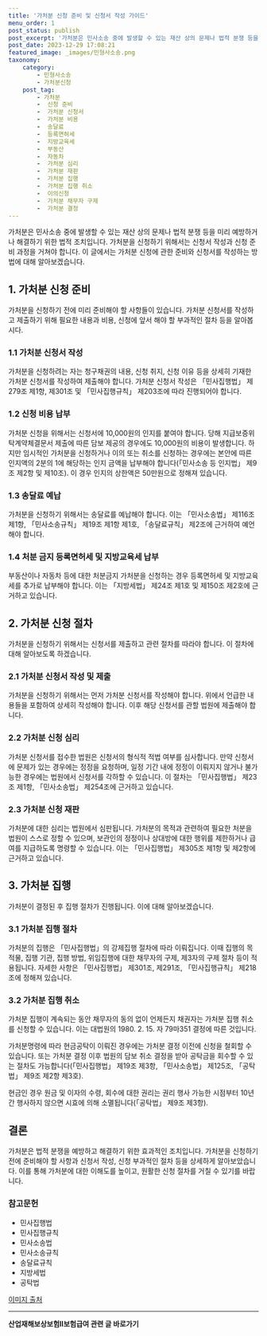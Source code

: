 ```yaml
---
title: '가처분 신청 준비 및 신청서 작성 가이드'
menu_order: 1
post_status: publish
post_excerpt: '가처분은 민사소송 중에 발생할 수 있는 재산 상의 문제나 법적 분쟁 등을 미리 예방하거나 해결하기 위한 법적 조치입니다. 가처분을 신청하기 위해서는 신청서 작성과 신청 준비 과정을 거쳐야 합니다. 이 글에서는 가처분 신청에 관한 준비와 신청서를 작성하는 방법에 대해 알아보겠습니다.'
post_date: 2023-12-29 17:08:21
featured_image: _images/민형사소송.png
taxonomy:
    category:
        - 민형사소송
        - 가처분신청
    post_tag:
        - 가처분
        -  신청 준비
        -  가처분 신청서
        -  가처분 비용
        -  송달료
        -  등록면허세
        -  지방교육세
        -  부동산
        -  자동차
        -  가처분 심리
        -  가처분 재판
        -  가처분 집행
        -  가처분 집행 취소
        -  이의신청
        -  가처분 채무자 구제
        -  가처분 결정
---
```




가처분은 민사소송 중에 발생할 수 있는 재산 상의 문제나 법적 분쟁 등을 미리 예방하거나 해결하기 위한 법적 조치입니다. 가처분을 신청하기 위해서는 신청서 작성과 신청 준비 과정을 거쳐야 합니다. 이 글에서는 가처분 신청에 관한 준비와 신청서를 작성하는 방법에 대해 알아보겠습니다.

## 1. 가처분 신청 준비

가처분을 신청하기 전에 미리 준비해야 할 사항들이 있습니다. 가처분 신청서를 작성하고 제출하기 위해 필요한 내용과 비용, 신청에 앞서 해야 할 부과적인 절차 등을 알아봅시다.

### 1.1 가처분 신청서 작성

가처분을 신청하려는 자는 청구채권의 내용, 신청 취지, 신청 이유 등을 상세히 기재한 가처분 신청서를 작성하여 제출해야 합니다. 가처분 신청서 작성은 「민사집행법」 제279조 제1항, 제301조 및 「민사집행규칙」 제203조에 따라 진행되어야 합니다.

### 1.2 신청 비용 납부

가처분 신청을 위해서는 신청서에 10,000원의 인지를 붙여야 합니다. 당해 지급보증위탁계약체결문서 제출에 따른 담보 제공의 경우에도 10,000원의 비용이 발생합니다. 하지만 임시적인 가처분을 신청하거나 이의 또는 취소를 신청하는 경우에는 본안에 따른 인지액의 2분의 1에 해당하는 인지 금액을 납부해야 합니다(「민사소송 등 인지법」 제9조 제2항 및 제10조). 이 경우 인지의 상한액은 50만원으로 정해져 있습니다.

### 1.3 송달료 예납

가처분을 신청하기 위해서는 송달료를 예납해야 합니다. 이는 「민사소송법」 제116조 제1항, 「민사소송규칙」 제19조 제1항 제1호, 「송달료규칙」 제2조에 근거하여 예언해야 합니다.

### 1.4 처분 금지 등록면허세 및 지방교육세 납부

부동산이나 자동차 등에 대한 처분금지 가처분을 신청하는 경우 등록면허세 및 지방교육세를 추가로 납부해야 합니다. 이는 「지방세법」 제24조 제1호 및 제150조 제2호에 근거하고 있습니다.

## 2. 가처분 신청 절차

가처분을 신청하기 위해서는 신청서를 제출하고 관련 절차를 따라야 합니다. 이 절차에 대해 알아보도록 하겠습니다.

### 2.1 가처분 신청서 작성 및 제출

가처분을 신청하기 위해서는 먼저 가처분 신청서를 작성해야 합니다. 위에서 언급한 내용들을 포함하여 상세히 작성해야 합니다. 이후 해당 신청서를 관할 법원에 제출해야 합니다.

### 2.2 가처분 신청 심리

가처분 신청서를 접수한 법원은 신청서의 형식적 적법 여부를 심사합니다. 만약 신청서에 문제가 있는 경우에는 정정을 요청하며, 일정 기간 내에 정정이 이뤄지지 않거나 불가능한 경우에는 법원에서 신청서를 각하할 수 있습니다. 이 절차는 「민사집행법」 제23조 제1항, 「민사소송법」 제254조에 근거하고 있습니다.

### 2.3 가처분 신청 재판

가처분에 대한 심리는 법원에서 심판됩니다. 가처분의 목적과 관련하여 필요한 처분을 법원이 스스로 정할 수 있으며, 보관인의 정정이나 상대방에 대한 행위를 제한하거나 급여를 지급하도록 명령할 수 있습니다. 이는 「민사집행법」 제305조 제1항 및 제2항에 근거하고 있습니다.

## 3. 가처분 집행

가처분이 결정된 후 집행 절차가 진행됩니다. 이에 대해 알아보겠습니다.

### 3.1 가처분 집행 절차

가처분의 집행은 「민사집행법」의 강제집행 절차에 따라 이뤄집니다. 이때 집행의 목적물, 집행 기관, 집행 방법, 위임집행에 대한 채무자의 구제, 제3자의 구제 절차 등이 적용됩니다. 자세한 사항은 「민사집행법」 제301조, 제291조, 「민사집행규칙」 제218조에 정해져 있습니다.

### 3.2 가처분 집행 취소

가처분 집행이 계속되는 동안 채무자의 동의 없이 언제든지 채권자는 가처분 집행 취소를 신청할 수 있습니다. 이는 대법원의 1980. 2. 15. 자 79마351 결정에 따른 것입니다.

가처분명령에 따라 현금공탁이 이뤄진 경우에는 가처분 결정 이전에 신청을 철회할 수 있습니다. 또는 가처분 결정 이후 법원의 담보 취소 결정을 받아 공탁금을 회수할 수 있는 절차도 가능합니다(「민사집행법」 제19조 제3항, 「민사소송법」 제125조, 「공탁법」 제9조 제2항 제3호).

현금인 경우 원금 및 이자의 수령, 회수에 대한 권리는 권리 행사 가능한 시점부터 10년간 행사하지 않으면 시효에 의해 소멸됩니다(「공탁법」 제9조 제3항).

## 결론

가처분은 법적 분쟁을 예방하고 해결하기 위한 효과적인 조치입니다. 가처분을 신청하기 전에 준비해야 할 사항과 신청서 작성, 신청 부과적인 절차 등을 상세하게 알아보았습니다. 이를 통해 가처분에 대한 이해도를 높이고, 원활한 신청 절차를 거칠 수 있기를 바랍니다.

### 참고문헌
- 민사집행법
- 민사집행규칙
- 민사소송법
- 민사소송규칙
- 송달료규칙
- 지방세법
- 공탁법

[이미지 출처](https://example.com/image.jpg)
<!-- wp:separator -->
<hr class="wp-block-separator has-alpha-channel-opacity"/>
<!-- /wp:separator -->

<!-- wp:group {"backgroundColor":"base","layout":{"type":"constrained"}} -->
<div class="wp-block-group has-base-background-color has-background"><!-- wp:paragraph {"align":"center","fontSize":"medium"} -->
<p class="has-text-align-center has-large-font-size"><strong>산업재해보상보험Ⅱ보험급여 관련 글 바로가기</strong></p>
<!-- /wp:paragraph -->


<!-- wp:latest-posts
{"categories":[{"id":10872,"count":19,"description":"","link":"https://uknowlaw.com/category/%ec%82%b0%ec%97%85%ec%9e%ac%ed%95%b4%eb%b3%b4%ec%83%81%eb%b3%b4%ed%97%98%e2%85%b1%eb%b3%b4%ed%97%98%ea%b8%89%ec%97%ac/","name":"산업재해보상보험Ⅱ보험급여","slug":"산업재해보상보험Ⅱ보험급여","taxonomy":"category","parent":0,"meta":[],"_links":{"self":[{"href":"https://uknowlaw.com/wp-json/wp/v2/categories/10872"}],"collection":[{"href":"https://uknowlaw.com/wp-json/wp/v2/categories"}],"about":[{"href":"https://uknowlaw.com/wp-json/wp/v2/taxonomies/category"}],"wp:post_type":[{"href":"https://uknowlaw.com/wp-json/wp/v2/posts?categories=10872"}],"curies":[{"name":"wp","href":"https://api.w.org/{rel}","templated":true}]}}],"postsToShow":100,"excerptLength":28,"postLayout":"grid","columns":2,"featuredImageAlign":"left","featuredImageSizeSlug":"large","fontSize":"small"} /--></div>
<!-- /wp:group -->